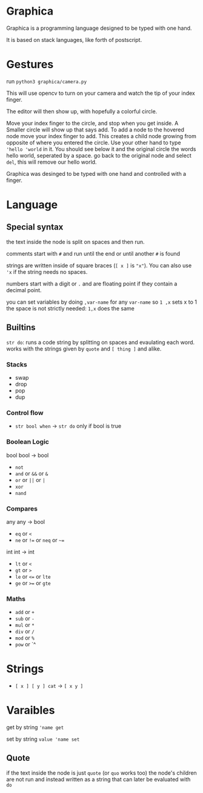 
# Graphica

Graphica is a programming language designed to be typed with one hand.

It is based on stack languages, like forth of postscript.

# Gestures

run `python3 graphica/camera.py`

This will use opencv to turn on your camera and watch the tip of your index finger.

The editor will then show up, with hopefully a colorful circle.

Move your index finger to the circle, and stop when you get inside.
A Smaller circle will show up that says add. To add a node to the hovered node move your index finger to add.
This creates a child node growing from opposite of where you entered the circle.
Use your other hand to type `'hello 'world` in it.
You should see below it and the original circle the words hello world, seperated by a space.
go back to the original node and select `del`, this will remove our hello world.

Graphica was desinged to be typed with one hand and controlled with a finger.

# Language

## Special syntax

the text inside the node is split on spaces and then run.

comments start with `#` and run until the end or until another `#` is found

strings are written inside of square braces (`[ x ]` is `"x"`). You can also use `'x` if the string needs no spaces.

numbers start with a digit or `.` and are floating point if they contain a decimal point.

you can set variables by doing `,var-name` for any `var-name`
so `1 ,x` sets x to 1
the space is not strictly needed: `1,x` does the same

## Builtins

`str do`: runs a code string by splitting on spaces and evaulating each word. works with the strings given by `quote` and `[ thing ]` and alike.

### Stacks

* swap
* drop
* pop
* dup

### Control flow

* `str bool when` -> `str do` only if bool is true 

### Boolean Logic

bool bool -> bool
* `not`
* `and` or `&&` or `&`
* `or` or `||` or `|`
* `xor`
* `nand`

### Compares

any any -> bool
* `eq` or `<`
* `ne` or `!=` or `neq` or `~=`

int int -> int
* `lt` or `<`
* `gt` or `>`
* `le` or `<=` or `lte`
* `ge` or `>=` or `gte` 

### Maths
* `add` or `+` 
* `sub` or `-` 
* `mul` or `*` 
* `div` or `/` 
* `mod` or `%` 
* `pow` or `^

# Strings

* `[ x ] [ y ] cat` -> `[ x y ]`

# Varaibles

get by string
`'name get` 

set by string
`value 'name set` 

## Quote

if the text inside the node is just `quote` (or `quo` works too) the node's children are not run and instead written as a string that can later be evaluated with `do`
